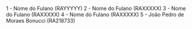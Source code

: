 1 - Nome do Fulano  (RAYYYYY)
2 - Nome do Fulano  (RAXXXXX)
3 - Nome do Fulano  (RAXXXXX)
4 - Nome do Fulano  (RAXXXXX)
5 - João Pedro de Moraes Bonucci  (RA218733)
